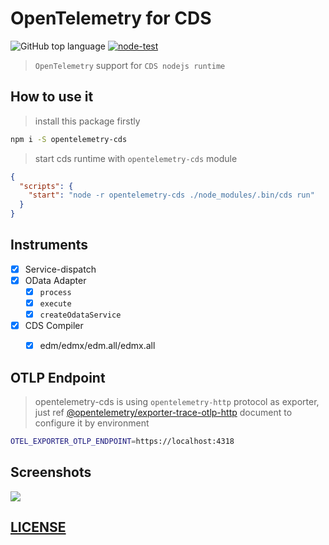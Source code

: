 # OpenTelemetry for CDS

![GitHub top language](https://img.shields.io/github/languages/top/Soontao/opentelemetry-cds)
[![node-test](https://github.com/Soontao/opentelemetry-cds/actions/workflows/nodejs.yml/badge.svg)](https://github.com/Soontao/opentelemetry-cds/actions/workflows/nodejs.yml)

> `OpenTelemetry` support for `CDS nodejs runtime`

## How to use it

> install this package firstly

```bash
npm i -S opentelemetry-cds
```

> start cds runtime with `opentelemetry-cds` module

```json
{
  "scripts": {
    "start": "node -r opentelemetry-cds ./node_modules/.bin/cds run"
  }
}
```

## Instruments

- [x] Service-dispatch
- [x] OData Adapter
  - [x] `process`
  - [x] `execute`
  - [x] `createOdataService`
- [x] CDS Compiler
  - [x] edm/edmx/edm.all/edmx.all


## OTLP Endpoint

> opentelemetry-cds is using `opentelemetry-http` protocol as exporter, just ref [@opentelemetry/exporter-trace-otlp-http](https://www.npmjs.com/package/@opentelemetry/exporter-trace-otlp-http) document to configure it by environment 


```bash
OTEL_EXPORTER_OTLP_ENDPOINT=https://localhost:4318
```

## Screenshots


![](https://res.cloudinary.com/drxgh9gqs/image/upload/v1655633158/%E5%B1%8F%E5%B9%95%E6%88%AA%E5%9B%BE_2022-06-19_180449_qxy01p.png)


## [LICENSE](./LICENSE)
